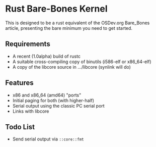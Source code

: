 Rust Bare-Bones Kernel
=====

This is designed to be a rust equivalent of the OSDev.org Bare\_Bones article, presenting the bare minimum you need to get started.


Requirements
---
* A recent (1.0alpha) build of rustc
* A suitable cross-compiling copy of binutils (i586-elf or x86\_64-elf)
* A copy of the libcore source in .../libcore (synlink will do)


Features
---
* x86 and x86\_64 (amd64) "ports"
* Initial paging for both (with higher-half)
* Serial output using the classic PC serial port
* Links with libcore


Todo List
---
* Send serial output via `::core::fmt`

